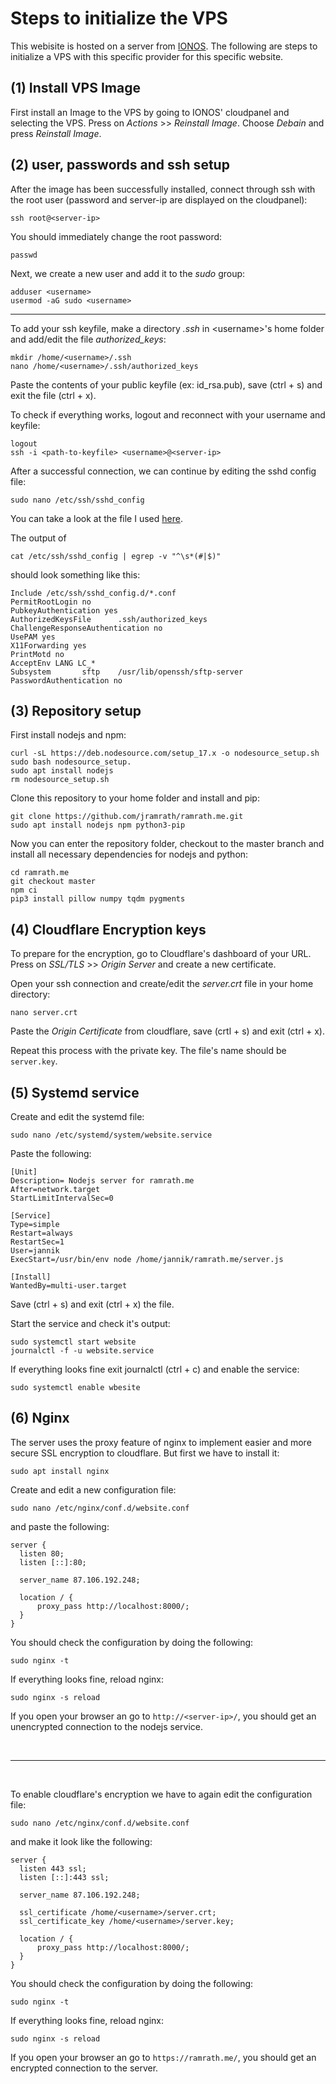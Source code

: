 # Steps to initialize the VPS
This webisite is hosted on a server from [IONOS](https://ionos.de). The following are steps to initialize a VPS with this specific provider for this specific website.


## (1) Install VPS Image

First install an Image to the VPS by going to IONOS' cloudpanel and selecting the VPS. Press on *Actions* >> *Reinstall Image*. Choose *Debain* and press *Reinstall Image*.


## (2) user, passwords and ssh setup

After the image has been successfully installed, connect through ssh with the root user (password and server-ip are displayed on the cloudpanel):
```
ssh root@<server-ip>
```

You should immediately change the root password:
```
passwd
```

Next, we create a new user and add it to the *sudo* group:
```
adduser <username>
usermod -aG sudo <username>
```

<hr>

To add your ssh keyfile, make a directory *.ssh* in \<username>'s home folder and add/edit the file *authorized_keys*:
```
mkdir /home/<username>/.ssh
nano /home/<username>/.ssh/authorized_keys
```

Paste the contents of your public keyfile (ex: id_rsa.pub), save (ctrl + s) and exit the file (ctrl + x).

To check if everything works, logout and reconnect with your username and keyfile:
```
logout
ssh -i <path-to-keyfile> <username>@<server-ip>
```

After a successful connection, we can continue by editing the sshd config file:
```
sudo nano /etc/ssh/sshd_config
```

You can take a look at the file I used [here](./sshd_config).

The output of
```
cat /etc/ssh/sshd_config | egrep -v "^\s*(#|$)"
```
should look something like this:
```
Include /etc/ssh/sshd_config.d/*.conf
PermitRootLogin no
PubkeyAuthentication yes
AuthorizedKeysFile      .ssh/authorized_keys
ChallengeResponseAuthentication no
UsePAM yes
X11Forwarding yes
PrintMotd no
AcceptEnv LANG LC_*
Subsystem       sftp    /usr/lib/openssh/sftp-server
PasswordAuthentication no
```


## (3) Repository setup

First install nodejs and npm:
```
curl -sL https://deb.nodesource.com/setup_17.x -o nodesource_setup.sh
sudo bash nodesource_setup.
sudo apt install nodejs
rm nodesource_setup.sh
```

Clone this repository to your home folder and install and pip:
```
git clone https://github.com/jramrath/ramrath.me.git
sudo apt install nodejs npm python3-pip
```

Now you can enter the repository folder, checkout to the master branch and install all necessary dependencies for nodejs and python:
```
cd ramrath.me
git checkout master
npm ci
pip3 install pillow numpy tqdm pygments
```


## (4) Cloudflare Encryption keys

To prepare for the encryption, go to Cloudflare's dashboard of your URL. Press on *SSL/TLS* >> *Origin Server* and create a new certificate.

Open your ssh connection and create/edit the *server.crt* file in your home directory:
```
nano server.crt
```
Paste the *Origin Certificate* from cloudflare, save (crtl + s) and exit (ctrl + x).

Repeat this process with the private key. The file's name should be ```server.key```.


## (5) Systemd service

Create and edit the systemd file:
```
sudo nano /etc/systemd/system/website.service
```

Paste the following:
```
[Unit]
Description= Nodejs server for ramrath.me
After=network.target
StartLimitIntervalSec=0

[Service]
Type=simple
Restart=always
RestartSec=1
User=jannik
ExecStart=/usr/bin/env node /home/jannik/ramrath.me/server.js

[Install]
WantedBy=multi-user.target
```

Save (ctrl + s) and exit (ctrl + x) the file.

Start the service and check it's output:
```
sudo systemctl start website
journalctl -f -u website.service
```

If everything looks fine exit journalctl (ctrl + c) and enable the service:
```
sudo systemctl enable wbesite
```


## (6) Nginx

The server uses the proxy feature of nginx to implement easier and more secure SSL encryption to cloudflare. But first we have to install it:
```
sudo apt install nginx
```

Create and edit a new configuration file:
```
sudo nano /etc/nginx/conf.d/website.conf
```
and paste the following:
```
server {
  listen 80;
  listen [::]:80;

  server_name 87.106.192.248;

  location / {
      proxy_pass http://localhost:8000/;
  }
}
```

You should check the configuration by doing the following:
```
sudo nginx -t
```

If everything looks fine, reload nginx:
```
sudo nginx -s reload
```

If you open your browser an go to ```http://<server-ip>/```, you should get an unencrypted connection to the nodejs service.

<br>
<hr>
<br>

To enable cloudflare's encryption we have to again edit the configuration file:
```
sudo nano /etc/nginx/conf.d/website.conf
```
and make it look like the following:
```
server {
  listen 443 ssl;
  listen [::]:443 ssl;

  server_name 87.106.192.248;

  ssl_certificate /home/<username>/server.crt;
  ssl_certificate_key /home/<username>/server.key;

  location / {
      proxy_pass http://localhost:8000/;
  }
}
```

You should check the configuration by doing the following:
```
sudo nginx -t
```

If everything looks fine, reload nginx:
```
sudo nginx -s reload
```

If you open your browser an go to ```https://ramrath.me/```, you should get an encrypted connection to the server.
